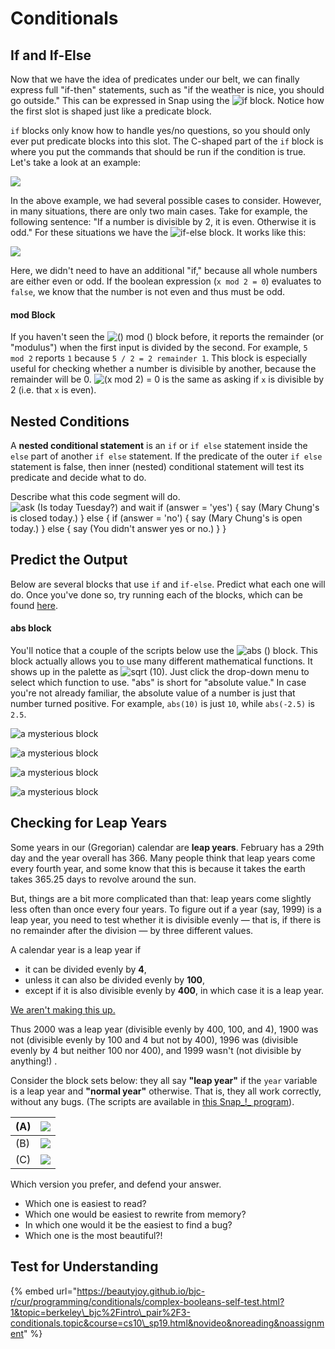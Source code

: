 # Conditionals

## If and If-Else

Now that we have the idea of predicates under our belt, we can finally express full "if-then" statements, such as "if the weather is nice, you should go outside." This can be expressed in Snap using the ![if](https://beautyjoy.github.io/bjc-r/img/blocks/if.png) block. Notice how the first slot is shaped just like a predicate block. 

`if` blocks only know how to handle yes/no questions, so you should only ever put predicate blocks into this slot. The C-shaped part of the `if` block is where you put the commands that should be run if the condition is true. Let's take a look at an example:

![](https://beautyjoy.github.io/bjc-r/img/cond/mood.png)

In the above example, we had several possible cases to consider. However, in many situations, there are only two main cases. Take for example, the following sentence: "If a number is divisible by 2, it is even. Otherwise it is odd." For these situations we have the ![if-else](https://beautyjoy.github.io/bjc-r/img/blocks/if-else.png) block. It works like this:

![](https://beautyjoy.github.io/bjc-r/img/cond/even-or-odd.png)

Here, we didn't need to have an additional "if," because all whole numbers are either even or odd. If the boolean expression \(`x mod 2 = 0`\) evaluates to `false`, we know that the number is not even and thus must be odd.

#### mod Block

If you haven't seen the ![\(\) mod \(\)](https://beautyjoy.github.io/bjc-r/img/blocks/mod.png) block before, it reports the remainder \(or "modulus"\) when the first input is divided by the second. For example, `5 mod 2` reports `1` because `5 / 2 = 2 remainder 1`. This block is especially useful for checking whether a number is divisible by another, because the remainder will be 0. ![\(x mod 2\) = 0](https://beautyjoy.github.io/bjc-r/img/cond/x-mod-2-equals-0.png) is the same as asking if `x` is divisible by 2 \(i.e. that `x` is even\).

## Nested Conditions

A **nested conditional statement** is an `if` or `if else` statement inside the `else` part of another `if else` statement. If the predicate of the outer `if else` statement is false, then inner \(nested\) conditional statement will test its predicate and decide what to do.

Describe what this code segment will do.  
![ask \(Is today Tuesday?\) and wait
if \(answer = &apos;yes&apos;\)
{
    say \(Mary Chung&apos;s is closed today.\)
}
else
{
    if \(answer = &apos;no&apos;\)
    {
        say \(Mary Chung&apos;s is open today.\)
    }
    else
    {
        say \(You didn&apos;t answer yes or no.\)
    }
}](https://bjc.edc.org/bjc-r/img/2-complexity/is-today-tuesday.png)

## Predict the Output

Below are several blocks that use `if` and `if-else`. Predict what each one will do. Once you've done so, try running each of the blocks, which can be found [here](http://snap.berkeley.edu/snapsource/snap.html#open:https://beautyjoy.github.io/bjc-r/prog/conditionals/predict-if-functions.xml).

#### abs block

You'll notice that a couple of the scripts below use the ![abs \(\)](https://beautyjoy.github.io/bjc-r/img/blocks/abs.png) block. This block actually allows you to use many different mathematical functions. It shows up in the palette as ![sqrt \(10\)](https://beautyjoy.github.io/bjc-r/img/blocks/sqrt-of-10.png). Just click the drop-down menu to select which function to use. "abs" is short for "absolute value." In case you're not already familiar, the absolute value of a number is just that number turned positive. For example, `abs(10)` is just `10`, while `abs(-2.5)` is `2.5`.

![a mysterious block](https://beautyjoy.github.io/bjc-r/img/cond/back-and-forth.png)

![a mysterious block](https://beautyjoy.github.io/bjc-r/img/cond/back-and-forth-no-abs.png)

![a mysterious block](https://beautyjoy.github.io/bjc-r/img/cond/crenellation.png)

![a mysterious block](https://beautyjoy.github.io/bjc-r/img/cond/dvd-player-screen-saver.png)



## Checking for Leap Years

Some years in our \(Gregorian\) calendar are **leap years**. February has a 29th day and the year overall has 366. Many people think that leap years come every fourth year, and some know that this is because it takes the earth takes 365.25 days to revolve around the sun.

But, things are a bit more complicated than that: leap years come slightly less often than once every four years. To figure out if a year \(say, 1999\) is a leap year, you need to test whether it is divisible evenly — that is, if there is no remainder after the division — by three different values.

A calendar year is a leap year if

* it can be divided evenly by **4**,
* unless it can also be divided evenly by **100**,
* except if it is also divisible evenly by **400**, in which case it is a leap year.

[We aren't making this up.](http://en.wikipedia.org/wiki/Leap_year#Gregorian_calendar)

Thus 2000 was a leap year \(divisible evenly by 400, 100, and 4\), 1900 was not \(divisible evenly by 100 and 4 but not by 400\), 1996 was \(divisible evenly by 4 but neither 100 nor 400\), and 1999 wasn't \(not divisible by anything!\) .

Consider the block sets below: they all say **"leap year"** if the `year` variable is a leap year and **"normal year"** otherwise. That is, they all work correctly, without any bugs. \(The scripts are available in [this Snap_!_ program](http://snap.berkeley.edu/snapsource/snap.html#open:https://beautyjoy.github.io/bjc-r/prog/conditionals/dates/is-leap-year.xml)\).

| \(A\)   | ![](https://beautyjoy.github.io/bjc-r/img/cond/leap-year-script-boolean.png) |
| :--- | :--- |
| \(B\)   | ![](https://beautyjoy.github.io/bjc-r/img/cond/leap-year-script-conditional-1.png) |
| \(C\)   | ![](https://beautyjoy.github.io/bjc-r/img/cond/leap-year-script-conditional-2.png) |

Which version you prefer, and defend your answer.

* Which one is easiest to read?
* Which one would be easiest to rewrite from memory?
* In which one would it be the easiest to find a bug?
* Which one is the most beautiful?!

## Test for Understanding

{% embed url="https://beautyjoy.github.io/bjc-r/cur/programming/conditionals/complex-booleans-self-test.html?1&topic=berkeley\_bjc%2Fintro\_pair%2F3-conditionals.topic&course=cs10\_sp19.html&novideo&noreading&noassignment" %}



